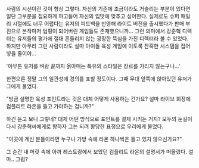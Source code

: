 사람의 시선이란 것이 항상 그렇다. 
자신의 기준에 조금이라도 거슬리는 부분이 있다면 일단 그부분을 집요하게 파고들어 자신의 입맛에 맞추고 싶어한다. 
실제로도 슈퍼 패밀리 시절에도 너무 어렵다는 유저의 피드백을 반영해 라이트 버전을 출시했다가 판매 부진으로 본작마저 덤핑이 되어버린 게임들도 존재했으니까... 
그런 의미에서 강준혁 디렉터는 유저들의 평가에 절대 흔들리지 않는 굉장한 뚝심을 가진 디렉터라 볼 수 있었다. 
하지만 아무리 그런 사람이라도 설마 아이돌 육성 게임에 이토록 잔혹한 시스템을 집어 넣을 줄이야... 

'아무튼 유저를 벼랑 끝까지 옭아매는 특유의 스타일은 장르를 가리지 않는구나...' 

한편으론 정말 그의 일관성에 경의를 표할 정도이다. 그때 무대 앞쪽에 앉아있던 유저가 그에게 물었다. 

"방금 설명한 육성 포인트라는 것은 대체 어떻게 사용하는 건가요? 설마 라이브 회장에 컴플리트 라온을 들고 가야하는 겁니까?" 

하긴 듣고 보니 그렇네? 대체 어떤 방식으로 포인트를 결제 시키는 거지? 
모두의 눈길이 다시 강준혁씨에게로 향하자 그는 되려 황당한 표정으로 우리에게 물었다. 

"이곳에 계신 분들이라면 누구나 가방 속에 라온 하나씩은 들고 있지 않으신가요?" 

그 순간 내 머릿 속에 아까 레스토랑에서 보았던 컴플리트 라온의 설명서가 떠올랐다. 
설마.. 그럼? 